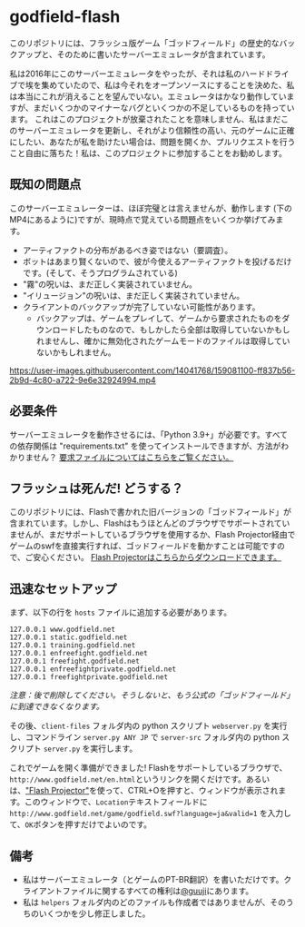 # godfield-flash

このリポジトリには、フラッシュ版ゲーム「ゴッドフィールド」の歴史的なバックアップと、そのために書いたサーバーエミュレータが含まれています。

私は2016年にこのサーバーエミュレータをやったが、それは私のハードドライブで埃を集めていたので、私は今それをオープンソースにすることを決めた、私は本当にこれが消えることを望んでいない。エミュレータはかなり動作していますが、まだいくつかのマイナーなバグといくつかの不足しているものを持っています。
これはこのプロジェクトが放棄されたことを意味しません、私はまだこのサーバーエミュレータを更新し、それがより信頼性の高い、元のゲームに正確にしたい、あなたが私を助けたい場合は、問題を開くか、プルリクエストを行うこと自由に落ちた！私は、このプロジェクトに参加することをお勧めします。

## 既知の問題点

このサーバーエミュレーターは、ほぼ完璧とは言えませんが、動作します (下のMP4にあるように)ですが、現時点で覚えている問題点をいくつか挙げてみます。

- アーティファクトの分布があるべき姿ではない（要調査）。
- ボットはあまり賢くないので、彼が今使えるアーティファクトを投げるだけです。(そして、そうプログラムされている)
- "霧"の呪いは、まだ正しく実装されていません。
- "イリュージョン"の呪いは、まだ正しく実装されていません。
- クライアントのバックアップが完了していない可能性があります。
  - バックアップは、ゲームをプレイして、ゲームから要求されたものをダウンロードしたものなので、もしかしたら全部は取得していないかもしれませんし、確かに無効化されたゲームモードのファイルは取得していないかもしれません。

https://user-images.githubusercontent.com/14041768/159081100-ff837b56-2b9d-4c80-a722-9e6e32924994.mp4

## 必要条件

サーバーエミュレータを動作させるには、「Python 3.9+」が必要です。すべての依存関係は "requirements.txt" を使ってインストールできますが、方法がわかりません？ [要求ファイルについてはこちらをご覧ください。](https://pip.pypa.io/en/stable/user_guide/#requirements-files)

## フラッシュは死んだ! どうする？

このリポジトリには、Flashで書かれた旧バージョンの「ゴッドフィールド」が含まれています。しかし、Flashはもうほとんどのブラウザでサポートされていませんが、まだサポートしているブラウザを使用するか、Flash Projector経由でゲームのswfを直接実行すれば、ゴッドフィールドを動かすことは可能ですので、ご安心ください。
[Flash Projectorはこちらからダウンロードできます。](https://fpdownload.macromedia.com/pub/flashplayer/updaters/32/flashplayer_32_sa.exe)

## 迅速なセットアップ

まず、以下の行を `hosts` ファイルに追加する必要があります。

```
127.0.0.1 www.godfield.net
127.0.0.1 static.godfield.net
127.0.0.1 training.godfield.net
127.0.0.1 enfreefight.godfield.net
127.0.0.1 freefight.godfield.net
127.0.0.1 enfreefightprivate.godfield.net
127.0.0.1 freefightprivate.godfield.net
```

<i>注意：後で削除してください。そうしないと、もう公式の「ゴッドフィールド」に到達できなくなります。</i>

その後、`client-files` フォルダ内の python スクリプト `webserver.py` を実行し、コマンドライン `server.py ANY JP` で `server-src` フォルダ内の python スクリプト `server.py` を実行します。

これでゲームを開く準備ができました! Flashをサポートしているブラウザで、`http://www.godfield.net/en.html`というリンクを開くだけです。あるいは、["Flash Projector"](https://fpdownload.macromedia.com/pub/flashplayer/updaters/32/flashplayer_32_sa.exe)を使って、CTRL+Oを押すと、ウィンドウが表示されます。このウィンドウで、`Location`テキストフィールドに `http://www.godfield.net/game/godfield.swf?language=ja&valid=1` を入力して、`OK`ボタンを押すだけでよいのです。

## 備考

- 私はサーバーエミュレータ（とゲームのPT-BR翻訳）を書いただけです。クライアントファイルに関するすべての権利は[@guuji](https://twitter.com/guuji)にあります。
- 私は `helpers` フォルダ内のどのファイルも作成者ではありませんが、そのうちのいくつかを少し修正しました。
